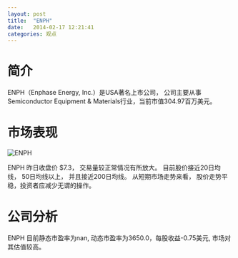 ```yaml
---
layout: post
title:  "ENPH"
date:   2014-02-17 12:21:41
categories: 观点
---
```


# 简介
ENPH（Enphase Energy, Inc.）是USA著名上市公司，
公司主要从事Semiconductor Equipment & Materials行业，当前市值304.97百万美元。

# 市场表现

![ENPH](http://finviz.com/chart.ashx?t=ENPH&ty=c&ta=1&p=d&s=l)

ENPH 昨日收盘价 $7.3，
交易量较正常情况有所放大。
目前股价接近20日均线，
50日均线以上，
并且接近200日均线。
从短期市场走势来看，
股价走势平稳，投资者应减少无谓的操作。

# 公司分析
ENPH 目前静态市盈率为nan, 动态市盈率为3650.0，每股收益-0.75美元,
市场对其估值较高。
